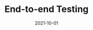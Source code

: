 ---
title: "End-to-end Testing"
linkTitle: "End-to-end Testing"
date: 2021-10-01
type: docs
weight: 7
---